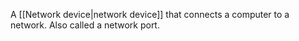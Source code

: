 A [[Network device|network device]] that connects a computer to a network. Also called a network port.